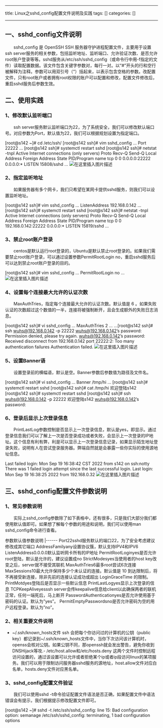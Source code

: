 
--- 
title:  Linux之sshd_config配置文件说明及实践 
tags: []
categories: [] 

---
## 一、sshd_config文件说明

  sshd_config 是 OpenSSH SSH 服务器守护进程配置文件，主要用于设置ssh server服务的相关参数，包括监听地址、监听端口、允许验证次数、是否允许root账户登录等等。sshd服务从/etc/ssh/sshd_config（或命令行中用-f指定的文件）读取配置数据。该文件包含关键字参数对，每行一对。以“#”开头的行和空行被解释为注释。参数可以用双引号（“）括起来，以表示包含空格的参数。改配置文件，只有root账户或者拥有root权限的账户可以配置和修改，配置文件修改后，重启sshd服务后参数生效。

## 二、使用实践

### 1、修改默认监听端口

  ssh server服务默认监听端口为22，为了系统安全，我们可以修改默认端口号。对应参数为Port，默认值为22，我们可以根据规划设置为指定端口。

>  
 [root@s142 ~]# cd /etc/ssh/ [root@s142 ssh]# vim sshd_config … Port 22222 … [root@s142 ssh]# systemctl restart sshd [root@s142 ssh]# netstat -tnpl Active Internet connections (only servers) Proto Recv-Q Send-Q Local Address Foreign Address State PID/Program name tcp 0 0 0.0.0.0:22222 0.0.0.0:* LISTEN 15808/sshd … <img src="https://img-blog.csdnimg.cn/d7e54acf794d46d7a4b1e0e50b593d22.png" alt="在这里插入图片描述"> 


### 2、指定监听地址

  如果服务器有多个网卡，我们只希望在某网卡提供sshd服务，则我们可以设置监听地址。

>  
 [root@s142 ssh]# vim sshd_config … ListenAddress 192.168.0.142 … [root@s142 ssh]# systemctl restart sshd [root@s142 ssh]# netstat -tnpl Active Internet connections (only servers) Proto Recv-Q Send-Q Local Address Foreign Address State PID/Program name tcp 0 0 192.168.0.142:22222 0.0.0.0:* LISTEN 15819/sshd … 


### 3、禁止root账户登录

  centos是默认运行root登录的，Ubuntu是默认禁止root登录的。如果我们需要禁止root账户登录，可以通过设置参数PermitRootLogin no，重启sshd服务后可以达到禁止root账户登录的目的。

>  
 [root@s142 ssh]# vim sshd_config … PermitRootLogin no … <img src="https://img-blog.csdnimg.cn/6c896c2f97c145049d112e45dde02820.png" alt="在这里插入图片描述"> 


### 4、设置每个连接最大允许的认证次数

  MaxAuthTries，指定每个连接最大允许的认证次数。默认值是 6 。如果失败认证的次数超过这个数值的一半，连接将被强制断开，且会生成额外的失败日志消息。

>  
 [root@s142 ssh]# vi sshd_config … MaxAuthTries 2 … …[root@s142 ssh]# ssh wuhs@192.168.0.142 -p 22222 wuhs@192.168.0.142’s password: Permission denied, please try again. wuhs@192.168.0.142’s password: Received disconnect from 192.168.0.142 port 22222:2: Too many authentication failures Authentication failed. <img src="https://img-blog.csdnimg.cn/4e6bfaf071aa414a87a491305e98ac38.png" alt="在这里插入图片描述"> 


### 5、设置Banner语

  设置登录前的横幅语，默认是空。Banner参数后参数值为路径及文件名。

>  
 [root@s142 ssh]# vi sshd_config … Banner /tmp/hi … [root@s142 ssh]# systemctl restart sshd [root@s142 ssh]# cat /tmp/hi 欢迎登陆s142 [root@s142 ssh]# systemctl restart sshd [root@s142 ssh]# ssh wuhs@192.168.0.142 -p 22222 欢迎登陆s142 wuhs@192.168.0.142’s password: 


### 6、登录后显示上次登录信息

  PrintLastLog参数控制是否显示上一次登录信息，默认是yes，即显示。通过登录信息我们可以了解上一次是否登录成功或者失败，会显示上一次登录的IP地址。这个信息有利有弊，利是可以显示上一次登录信息记录，如果显示陌生地址登录失败，说明有人在尝试登录服务器。弊端自然就是会暴露一些你实际的使用源地址信息。

>  
 Last failed login: Mon Sep 19 16:38:42 CST 2022 from s142 on ssh:notty There was 1 failed login attempt since the last successful login. Last login: Mon Sep 19 16:38:25 2022 from 192.168.0.32 <img src="https://img-blog.csdnimg.cn/d49a32ea428341afa80cdf046b899407.png" alt="在这里插入图片描述"> 


## 三、sshd_config配置文件参数说明

### 1、常见参数说明

  实际上sshd_config参数除了如下表格中，还有很多，只是我们大部分我们都使用默认值即可。如果想了解每个参数的用途和说明，我们可以使用man sshd_config命令进行查看。

<th align="left">参数</th><th align="left">默认值</th><th align="left">参数说明</th>
|------
<td align="left">Port</td><td align="left">22</td><td align="left">sshd服务默认的端口22，为了安全考虑建议修改成其它端口</td>
<td align="left">AddressFamily</td><td align="left">any</td><td align="left">设置协议簇，默认支持IPV4和IPV6</td>
<td align="left">ListenAddress</td><td align="left">0.0.0.0</td><td align="left">默认监听网卡所有的IP地址</td>
<td align="left">PermitRootLogin</td><td align="left">yes</td><td align="left">是否允许root登陆，默认是允许的，建议设置成no</td>
<td align="left">StrictModes</td><td align="left">yes</td><td align="left">当使用者的host key改变之后，server就不接受其联机</td>
<td align="left">MaxAuthTries</td><td align="left">6</td><td align="left">最多root尝试6次连接</td>
<td align="left">MaxSessions</td><td align="left">10</td><td align="left">最大允许保持多少个未认证的连接。默认值是 10 到达限制后，将不再接受新连接，除非先前的连接认证成功或超出 LoginGraceTime 的限制。</td>
<td align="left">PrintMotd</td><td align="left">yes</td><td align="left">登陆后是否显示一些默认信息</td>
<td align="left">PrintLastLog</td><td align="left">yes</td><td align="left">显示上次登录的信息</td>
<td align="left">TCPKeepAlive</td><td align="left">yes</td><td align="left">ssh server会传keepalive信息给client以此确保两者的联机正常，任何一端死后，马上断开</td>
<td align="left">PasswordAuthentication</td><td align="left">yes</td><td align="left">是否允许使用基于密码的认证。默认为”yes”。</td>
<td align="left">PermitEmptyPasswords</td><td align="left">no</td><td align="left">是否允许密码为空的用户远程登录。默认为”no”。</td>

### 2、相关重要文件说明
- ~/.ssh/known_hosts文件 ssh 会把每个你访问过的计算机的公钥（public key）都记录到~/.ssh/known_hosts文件中，当你下次访问该计算机时，openss会核对公钥。如果公钥不同，那openssh就会发出警告，避免你收到DNSHijack等攻.- /etc/host.allow和/etc/hosts.deny 这两个文件时控制远程访问设置的，通过该设置可以允许或者拒绝某个ip或者ip段访问linux的某项服务。我们可以用于限制访问服务器sshd服务的源地址，host.allow文件对应白名单，hosts.deny文件对应黑名单。
### 3、sshd_config配置文件验证

  我们可以使用sshd -t命令验证配置文件语法是否正确，如果配置文件中语法错误会有提示，我们根据提示修改配置文件即可。

>  
 [root@s142 ~]# sshd -t /etc/ssh/sshd_config: line 15: Bad configuration option: semanage /etc/ssh/sshd_config: terminating, 1 bad configuration options 

